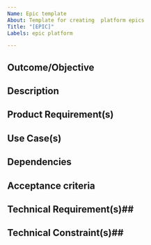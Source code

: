 ```yaml
---
Name: Epic template
About: Template for creating  platform epics
Title: "[EPIC]"
Labels: epic platform

---
```


## Outcome/Objective ##

## Description ##

## Product Requirement(s) ##

## Use Case(s) ##

## Dependencies ##

## Acceptance criteria  ##

## Technical Requirement(s)##

## Technical Constraint(s)##

